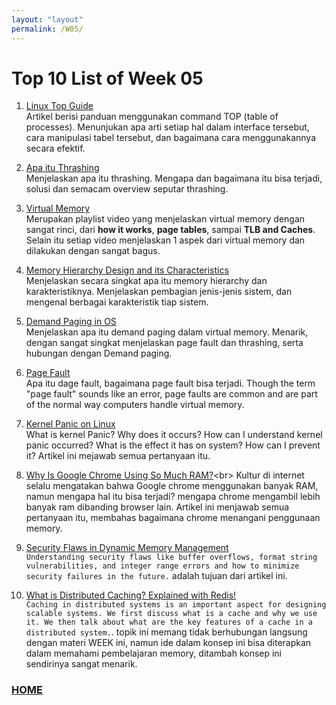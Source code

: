```yaml
---
layout: "layout"
permalink: /W05/
---
```


# Top 10 List of Week 05

1. [Linux Top Guide](https://www.booleanworld.com/guide-linux-top-command/)<br>
Artikel berisi panduan menggunakan command TOP (table of processes). Menunjukan apa arti setiap hal dalam interface tersebut, cara manipulasi tabel tersebut, dan bagaimana cara menggunakannya secara efektif.

2. [Apa itu Thrashing](http://ftp.gunadarma.ac.id/linux/docs/v06/Kuliah/SistemOperasi/BUKU/SistemOperasi-4.X-2/ch07s05.html)<br>
Menjelaskan apa itu thrashing. Mengapa dan bagaimana itu bisa terjadi, solusi dan semacam overview seputar thrashing.

3. [Virtual Memory](https://www.youtube.com/watch?v=qcBIvnQt0Bw&list=PLiwt1iVUib9s2Uo5BeYmwkDFUh70fJPxX)<br>
Merupakan playlist video yang menjelaskan virtual memory dengan sangat rinci, dari **how it works**, **page tables**, sampai **TLB and Caches**. Selain itu setiap video menjelaskan 1 aspek dari virtual memory dan dilakukan dengan sangat bagus.

4. [Memory Hierarchy Design and its Characteristics](https://www.geeksforgeeks.org/memory-hierarchy-design-and-its-characteristics/)<br>
Menjelaskan secara singkat apa itu memory hierarchy dan karakteristiknya. Menjelaskan pembagian jenis-jenis sistem, dan mengenal berbagai karakteristik tiap sistem.

5. [Demand Paging in OS](https://www.javatpoint.com/os-demand-paging)<br>
Menjelaskan apa itu demand paging dalam virtual memory. Menarik, dengan sangat singkat menjelaskan page fault dan thrashing, serta hubungan dengan Demand paging.

6. [Page Fault](https://techterms.com/definition/page_fault)<br>
Apa itu dage fault, bagaimana page fault bisa terjadi. Though the term "page fault" sounds like an error, page faults are common and are part of the normal way computers handle virtual memory.

7. [Kernel Panic on Linux](https://www.codementor.io/@sauravjaiswal999/kernel-panic-on-linux-and-how-to-fix-it-yxb0cl4zy)<br>
What is kernel Panic? Why does it occurs? How can I understand kernel panic occurred? What is the effect it has on system? How can I prevent it? Artikel ini mejawab semua pertanyaan itu.

8. [Why Is Google Chrome Using So Much RAM?](https://www.makeuseof.com/tag/chrome-using-much-ram-fix-right-now/#:~:text=Sometimes%2C%20a%20single%20Chrome%20tab,to%20fix%20frequent%20Chrome%20crashes.)<br>
Kultur di internet selalu mengatakan bahwa Google chrome menggunakan banyak RAM, namun mengapa hal itu bisa terjadi? mengapa chrome mengambil lebih banyak ram dibanding browser lain. Artikel ini menjawab semua pertanyaan itu, membahas bagaimana chrome menangani penggunaan memory.

9. [Security Flaws in Dynamic Memory Management](https://dzone.com/articles/security-flaws-in-dynamic-memory-management)<br>
```Understanding security flaws like buffer overflows, format string vulnerabilities, and integer range errors and how to minimize security failures in the future.``` adalah tujuan dari artikel ini.

10. [What is Distributed Caching? Explained with Redis!](https://www.youtube.com/watch?v=U3RkDLtS7uY)<br>
```Caching in distributed systems is an important aspect for designing scalable systems. We first discuss what is a cache and why we use it. We then talk about what are the key features of a cache in a distributed system.```. topik ini memang tidak berhubungan langsung dengan materi WEEK ini, namun ide dalam konsep ini bisa diterapkan dalam memahami pembelajaran memory, ditambah konsep ini sendirinya sangat menarik.

### [HOME](https://theophilus-lukas.github.io/os211)